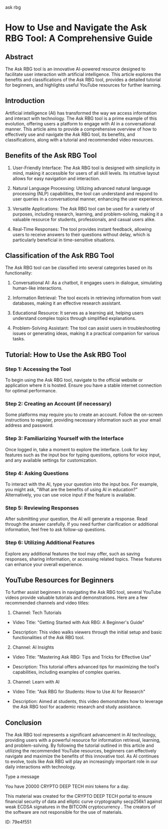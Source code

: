 ask rbg
# How to Use and Navigate the Ask RBG Tool: A Comprehensive Guide



## Abstract



The Ask RBG tool is an innovative AI-powered resource designed to facilitate user interaction with artificial intelligence. This article explores the benefits and classifications of the Ask RBG tool, provides a detailed tutorial for beginners, and highlights useful YouTube resources for further learning.



## Introduction



Artificial intelligence (AI) has transformed the way we access information and interact with technology. The Ask RBG tool is a prime example of this evolution, offering users a platform to engage with AI in a conversational manner. This article aims to provide a comprehensive overview of how to effectively use and navigate the Ask RBG tool, its benefits, and classifications, along with a tutorial and recommended video resources.



## Benefits of the Ask RBG Tool



1. User-Friendly Interface: The Ask RBG tool is designed with simplicity in mind, making it accessible for users of all skill levels. Its intuitive layout allows for easy navigation and interaction.



2. Natural Language Processing: Utilizing advanced natural language processing (NLP) capabilities, the tool can understand and respond to user queries in a conversational manner, enhancing the user experience.



3. Versatile Applications: The Ask RBG tool can be used for a variety of purposes, including research, learning, and problem-solving, making it a valuable resource for students, professionals, and casual users alike.



4. Real-Time Responses: The tool provides instant feedback, allowing users to receive answers to their questions without delay, which is particularly beneficial in time-sensitive situations.



## Classification of the Ask RBG Tool



The Ask RBG tool can be classified into several categories based on its functionality:



1. Conversational AI: As a chatbot, it engages users in dialogue, simulating human-like interactions.



2. Information Retrieval: The tool excels in retrieving information from vast databases, making it an effective research assistant.



3. Educational Resource: It serves as a learning aid, helping users understand complex topics through simplified explanations.



4. Problem-Solving Assistant: The tool can assist users in troubleshooting issues or generating ideas, making it a practical companion for various tasks.



## Tutorial: How to Use the Ask RBG Tool



### Step 1: Accessing the Tool



To begin using the Ask RBG tool, navigate to the official website or application where it is hosted. Ensure you have a stable internet connection for optimal performance.



### Step 2: Creating an Account (if necessary)



Some platforms may require you to create an account. Follow the on-screen instructions to register, providing necessary information such as your email address and password.



### Step 3: Familiarizing Yourself with the Interface



Once logged in, take a moment to explore the interface. Look for key features such as the input box for typing questions, options for voice input, and any available settings for customization.



### Step 4: Asking Questions



To interact with the AI, type your question into the input box. For example, you might ask, "What are the benefits of using AI in education?" Alternatively, you can use voice input if the feature is available.



### Step 5: Reviewing Responses



After submitting your question, the AI will generate a response. Read through the answer carefully. If you need further clarification or additional information, feel free to ask follow-up questions.



### Step 6: Utilizing Additional Features



Explore any additional features the tool may offer, such as saving responses, sharing information, or accessing related topics. These features can enhance your overall experience.



## YouTube Resources for Beginners



To further assist beginners in navigating the Ask RBG tool, several YouTube videos provide valuable tutorials and demonstrations. Here are a few recommended channels and video titles:



1. Channel: Tech Tutorials

- Video Title: "Getting Started with Ask RBG: A Beginner's Guide"

- Description: This video walks viewers through the initial setup and basic functionalities of the Ask RBG tool.



2. Channel: AI Insights

- Video Title: "Mastering Ask RBG: Tips and Tricks for Effective Use"

- Description: This tutorial offers advanced tips for maximizing the tool's capabilities, including examples of complex queries.



3. Channel: Learn with AI

- Video Title: "Ask RBG for Students: How to Use AI for Research"

- Description: Aimed at students, this video demonstrates how to leverage the Ask RBG tool for academic research and study assistance.



## Conclusion



The Ask RBG tool represents a significant advancement in AI technology, providing users with a powerful resource for information retrieval, learning, and problem-solving. By following the tutorial outlined in this article and utilizing the recommended YouTube resources, beginners can effectively navigate and maximize the benefits of this innovative tool. As AI continues to evolve, tools like Ask RBG will play an increasingly important role in our daily interactions with technology.



Type a message

You have 20000 CRYPTO DEEP TECH mini tokens for a day.


This material was created for the  CRYPTO DEEP TECH portal  to ensure financial security of data and elliptic curve cryptography  secp256k1 against weak ECDSA  signatures   in the  BITCOIN cryptocurrency . The creators of the software are not responsible for the use of materials.

 ID: 79e4f551
